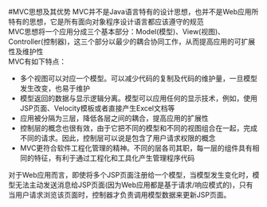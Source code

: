 #MVC思想及其优势
MVC并不是Java语言特有的设计思想，也并不是Web应用所特有的思想，它是所有面向对象程序设计语言都应该遵守的规范  
MVC思想将一个应用分成三个基本部分：Model(模型)、View(视图)、Controller(控制器)，这三个部分以最少的耦合协同工作，从而提高应用的可扩展性及维护性  
MVC有如下特点：
- 多个视图可以对应一个模型。可以减少代码的复制及代码的维护量，一旦模型发生改变，也易于维护  
- 模型返回的数据与显示逻辑分离。模型可以应用任何的显示技术，例如，使用JSP页面、Velocity模板或者直接产生Excel文档等  
- 应用被分隔为三层，降低各层之间的耦合，提高应用的扩展性  
- 控制层的概念也很有效，由于它把不同的模型和不同的视图组合在一起，完成不同的请求。因此，控制层可以说是包含了用户请求权限的概念  
- MVC更符合软件工程化管理的精神。不同的层各司其职，每一层的组件具有相同的特征，有利于通过工程化和工具化产生管理程序代码  
  
对于Web应用而言，即使将多个JSP页面注册给一个模型，当模型发生变化时，模型无法主动发送消息给JSP页面(因为Web应用都是基于请求/响应模式的)，只有当用户请求浏览该页面时，控制器才负责调用模型数据来更新JSP页面。